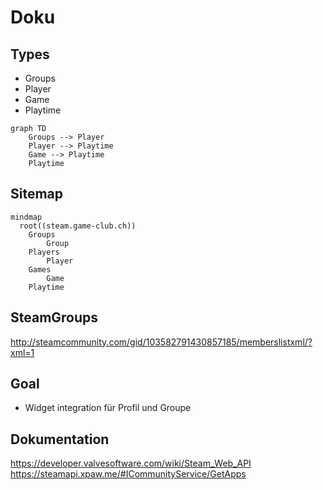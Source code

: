 # Doku

## Types
* Groups
* Player
* Game
* Playtime

```mermaid
graph TD
    Groups --> Player
    Player --> Playtime
    Game --> Playtime
    Playtime
```

## Sitemap
```mermaid
mindmap
  root((steam.game-club.ch))
    Groups
        Group
    Players
        Player
    Games
        Game
    Playtime
```


## SteamGroups

http://steamcommunity.com/gid/103582791430857185/memberslistxml/?xml=1



## Goal

* Widget integration für Profil und Groupe


## Dokumentation 

https://developer.valvesoftware.com/wiki/Steam_Web_API
https://steamapi.xpaw.me/#ICommunityService/GetApps